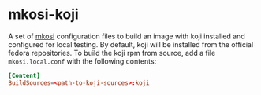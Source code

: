 # mkosi-koji

A set of [mkosi](https://github.com/systemd/mkosi/) configuration files to build
an image with koji installed and configured for local testing. By default, koji
will be installed from the official fedora repositories. To build the koji rpm
from source, add a file `mkosi.local.conf` with the following contents:

```conf
[Content]
BuildSources=<path-to-koji-sources>:koji
```
